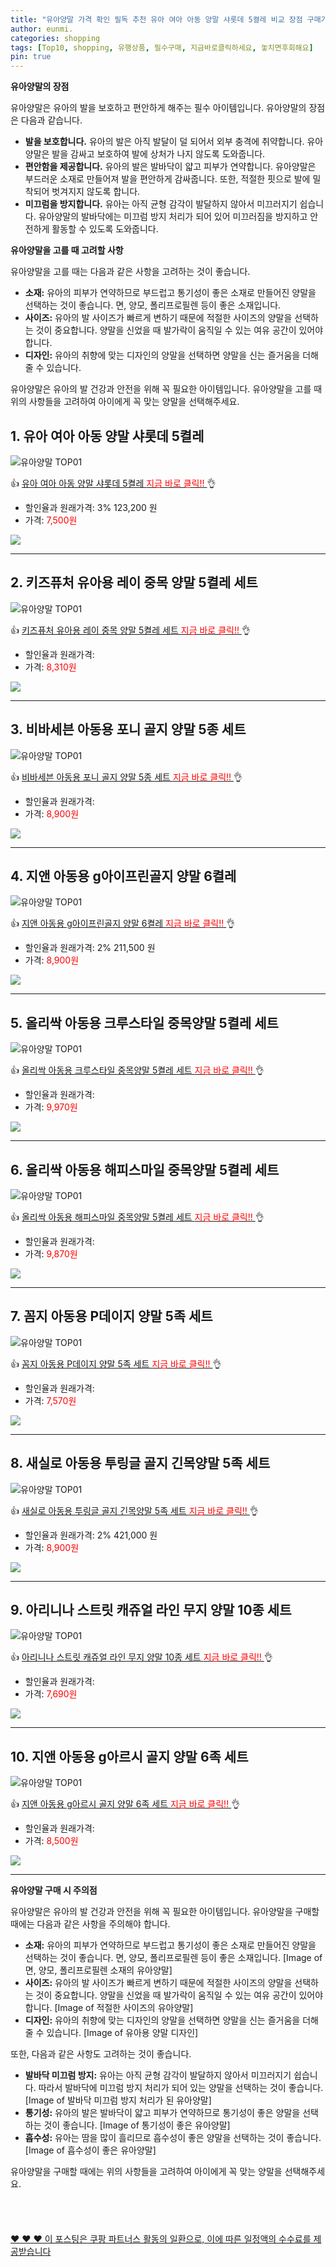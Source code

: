 ```yaml
---
title: "유아양말 가격 확인 필독 추천 유아 여아 아동 양말 샤롯데 5켤레 비교 장점 구매가이드"
author: eunmi.
categories: shopping
tags: [Top10, shopping, 유행상품, 필수구매, 지금바로클릭하세요, 놓치면후회해요]
pin: true
---
```

**유아양말의 장점**

유아양말은 유아의 발을 보호하고 편안하게 해주는 필수 아이템입니다. 유아양말의 장점은 다음과 같습니다.

* **발을 보호합니다.** 유아의 발은 아직 발달이 덜 되어서 외부 충격에 취약합니다. 유아양말은 발을 감싸고 보호하여 발에 상처가 나지 않도록 도와줍니다.
* **편안함을 제공합니다.** 유아의 발은 발바닥이 얇고 피부가 연약합니다. 유아양말은 부드러운 소재로 만들어져 발을 편안하게 감싸줍니다. 또한, 적절한 핏으로 발에 밀착되어 벗겨지지 않도록 합니다.
* **미끄럼을 방지합니다.** 유아는 아직 균형 감각이 발달하지 않아서 미끄러지기 쉽습니다. 유아양말의 발바닥에는 미끄럼 방지 처리가 되어 있어 미끄러짐을 방지하고 안전하게 활동할 수 있도록 도와줍니다.

**유아양말을 고를 때 고려할 사항**

유아양말을 고를 때는 다음과 같은 사항을 고려하는 것이 좋습니다.

* **소재:** 유아의 피부가 연약하므로 부드럽고 통기성이 좋은 소재로 만들어진 양말을 선택하는 것이 좋습니다. 면, 양모, 폴리프로필렌 등이 좋은 소재입니다.
* **사이즈:** 유아의 발 사이즈가 빠르게 변하기 때문에 적절한 사이즈의 양말을 선택하는 것이 중요합니다. 양말을 신었을 때 발가락이 움직일 수 있는 여유 공간이 있어야 합니다.
* **디자인:** 유아의 취향에 맞는 디자인의 양말을 선택하면 양말을 신는 즐거움을 더해 줄 수 있습니다.

유아양말은 유아의 발 건강과 안전을 위해 꼭 필요한 아이템입니다. 유아양말을 고를 때 위의 사항들을 고려하여 아이에게 꼭 맞는 양말을 선택해주세요.

   

## 1. 유아 여아 아동 양말 샤롯데 5켤레

![유아양말 TOP01](https://thumbnail8.coupangcdn.com/thumbnails/remote/230x230ex/image/vendor_inventory/11f1/d350a2018d8e1380c4befaadd87a373f79cc37bb8b4a56e8e5c8009a5644.jpg)


👍 [유아 여아 아동 양말 샤롯데 5켤레 <font color=red> 지금 바로 클릭!! </font> ](https://link.coupang.com/re/AFFSDP?lptag=AF3617701&subid=GithubCoopas&pageKey=6061288062&traceid=V0-153&itemId=11147269966&vendorItemId=78425658455) 👌 


- 할인율과 원래가격: 3%  123,200   원
- 가격: <span style='color:red'>7,500원</span>

[![](/discount_price.png)](https://link.coupang.com/re/AFFSDP?lptag=AF3617701&subid=GithubCoopas&pageKey=6061288062&traceid=V0-153&itemId=11147269966&vendorItemId=78425658455)

---


   

## 2. 키즈퓨처 유아용 레이 중목 양말 5켤레 세트

![유아양말 TOP01](https://thumbnail9.coupangcdn.com/thumbnails/remote/230x230ex/image/rs_quotation_api/zmusyypf/328616be7d424468aa6dccdb27c25815.jpg)


👍 [키즈퓨처 유아용 레이 중목 양말 5켤레 세트 <font color=red> 지금 바로 클릭!! </font> ](https://link.coupang.com/re/AFFSDP?lptag=AF3617701&subid=GithubCoopas&pageKey=7263070556&traceid=V0-153&itemId=18504768194&vendorItemId=85643876927) 👌 


- 할인율과 원래가격: 
- 가격: <span style='color:red'>8,310원</span>

[![](/discount_price.png)](https://link.coupang.com/re/AFFSDP?lptag=AF3617701&subid=GithubCoopas&pageKey=7263070556&traceid=V0-153&itemId=18504768194&vendorItemId=85643876927)

---


   

## 3. 비바세븐 아동용 포니 골지 양말 5종 세트

![유아양말 TOP01](https://thumbnail10.coupangcdn.com/thumbnails/remote/230x230ex/image/retail/images/2021/08/12/11/1/d5ba3836-0d49-4ffa-beef-21e95c01ef49.jpg)


👍 [비바세븐 아동용 포니 골지 양말 5종 세트 <font color=red> 지금 바로 클릭!! </font> ](https://link.coupang.com/re/AFFSDP?lptag=AF3617701&subid=GithubCoopas&pageKey=6010554053&traceid=V0-153&itemId=10903548851&vendorItemId=78183401875) 👌 


- 할인율과 원래가격: 
- 가격: <span style='color:red'>8,900원</span>

[![](/discount_price.png)](https://link.coupang.com/re/AFFSDP?lptag=AF3617701&subid=GithubCoopas&pageKey=6010554053&traceid=V0-153&itemId=10903548851&vendorItemId=78183401875)

---


   

## 4. 지앤 아동용 g아이프린골지 양말 6켤레

![유아양말 TOP01](https://thumbnail10.coupangcdn.com/thumbnails/remote/230x230ex/image/retail/images/2020/09/01/20/7/5d5b3213-9981-4862-be80-b179678f4400.jpg)


👍 [지앤 아동용 g아이프린골지 양말 6켤레 <font color=red> 지금 바로 클릭!! </font> ](https://link.coupang.com/re/AFFSDP?lptag=AF3617701&subid=GithubCoopas&pageKey=2093057635&traceid=V0-153&itemId=3555462439&vendorItemId=71541346616) 👌 


- 할인율과 원래가격: 2%  211,500   원
- 가격: <span style='color:red'>8,900원</span>

[![](/discount_price.png)](https://link.coupang.com/re/AFFSDP?lptag=AF3617701&subid=GithubCoopas&pageKey=2093057635&traceid=V0-153&itemId=3555462439&vendorItemId=71541346616)

---


   

## 5. 올리싹 아동용 크루스타일 중목양말 5켤레 세트

![유아양말 TOP01](https://thumbnail10.coupangcdn.com/thumbnails/remote/230x230ex/image/vendor_inventory/6004/118377f2403de57be167f62cd1580640bb1bfa23b5a027ea502a00bd1891.jpg)


👍 [올리싹 아동용 크루스타일 중목양말 5켤레 세트 <font color=red> 지금 바로 클릭!! </font> ](https://link.coupang.com/re/AFFSDP?lptag=AF3617701&subid=GithubCoopas&pageKey=6315377598&traceid=V0-153&itemId=13131288532&vendorItemId=80436999258) 👌 


- 할인율과 원래가격: 
- 가격: <span style='color:red'>9,970원</span>

[![](/discount_price.png)](https://link.coupang.com/re/AFFSDP?lptag=AF3617701&subid=GithubCoopas&pageKey=6315377598&traceid=V0-153&itemId=13131288532&vendorItemId=80436999258)

---


   

## 6. 올리싹 아동용 해피스마일 중목양말 5켤레 세트

![유아양말 TOP01](https://thumbnail6.coupangcdn.com/thumbnails/remote/230x230ex/image/vendor_inventory/7d36/7eb01a7df9c97df13080f56f972b21af3bf8e7cda4f3a72bf48b2d0f9181.jpg)


👍 [올리싹 아동용 해피스마일 중목양말 5켤레 세트 <font color=red> 지금 바로 클릭!! </font> ](https://link.coupang.com/re/AFFSDP?lptag=AF3617701&subid=GithubCoopas&pageKey=6315380721&traceid=V0-153&itemId=13131302287&vendorItemId=80437036283) 👌 


- 할인율과 원래가격: 
- 가격: <span style='color:red'>9,870원</span>

[![](/discount_price.png)](https://link.coupang.com/re/AFFSDP?lptag=AF3617701&subid=GithubCoopas&pageKey=6315380721&traceid=V0-153&itemId=13131302287&vendorItemId=80437036283)

---


   

## 7. 꼼지 아동용 P데이지 양말 5족 세트

![유아양말 TOP01](https://thumbnail9.coupangcdn.com/thumbnails/remote/230x230ex/image/retail/images/2022/02/25/17/5/967dffe1-3928-4230-933e-cacd22089407.jpg)


👍 [꼼지 아동용 P데이지 양말 5족 세트 <font color=red> 지금 바로 클릭!! </font> ](https://link.coupang.com/re/AFFSDP?lptag=AF3617701&subid=GithubCoopas&pageKey=6370235811&traceid=V0-153&itemId=13489720386&vendorItemId=80743902692) 👌 


- 할인율과 원래가격: 
- 가격: <span style='color:red'>7,570원</span>

[![](/discount_price.png)](https://link.coupang.com/re/AFFSDP?lptag=AF3617701&subid=GithubCoopas&pageKey=6370235811&traceid=V0-153&itemId=13489720386&vendorItemId=80743902692)

---


   

## 8. 새실로 아동용 투링글 골지 긴목양말 5족 세트

![유아양말 TOP01](https://thumbnail6.coupangcdn.com/thumbnails/remote/230x230ex/image/retail/images/65409697328136-56f5ef7f-f8e6-4d09-adcd-e14a7a707e65.jpg)


👍 [새실로 아동용 투링글 골지 긴목양말 5족 세트 <font color=red> 지금 바로 클릭!! </font> ](https://link.coupang.com/re/AFFSDP?lptag=AF3617701&subid=GithubCoopas&pageKey=2000913174&traceid=V0-153&itemId=3404828326&vendorItemId=71391438841) 👌 


- 할인율과 원래가격: 2%  421,000   원
- 가격: <span style='color:red'>8,900원</span>

[![](/discount_price.png)](https://link.coupang.com/re/AFFSDP?lptag=AF3617701&subid=GithubCoopas&pageKey=2000913174&traceid=V0-153&itemId=3404828326&vendorItemId=71391438841)

---


   

## 9. 아리니나 스트릿 캐쥬얼 라인 무지 양말 10종 세트

![유아양말 TOP01](https://thumbnail8.coupangcdn.com/thumbnails/remote/230x230ex/image/retail/images/7824040580820576-967b13d6-9657-45b9-a414-ac9f20ef4b53.jpg)


👍 [아리니나 스트릿 캐쥬얼 라인 무지 양말 10종 세트 <font color=red> 지금 바로 클릭!! </font> ](https://link.coupang.com/re/AFFSDP?lptag=AF3617701&subid=GithubCoopas&pageKey=6748414568&traceid=V0-153&itemId=15775087347&vendorItemId=82988352191) 👌 


- 할인율과 원래가격: 
- 가격: <span style='color:red'>7,690원</span>

[![](/discount_price.png)](https://link.coupang.com/re/AFFSDP?lptag=AF3617701&subid=GithubCoopas&pageKey=6748414568&traceid=V0-153&itemId=15775087347&vendorItemId=82988352191)

---


   

## 10. 지앤 아동용 g아르시 골지 양말 6족 세트

![유아양말 TOP01](https://thumbnail9.coupangcdn.com/thumbnails/remote/230x230ex/image/rs_quotation_api/lqqlqehp/d27f29c4eecf4d4f877dffd98b6439fc.jpg)


👍 [지앤 아동용 g아르시 골지 양말 6족 세트 <font color=red> 지금 바로 클릭!! </font> ](https://link.coupang.com/re/AFFSDP?lptag=AF3617701&subid=GithubCoopas&pageKey=5030951666&traceid=V0-153&itemId=6757181857&vendorItemId=74050041908) 👌 


- 할인율과 원래가격: 
- 가격: <span style='color:red'>8,500원</span>

[![](/discount_price.png)](https://link.coupang.com/re/AFFSDP?lptag=AF3617701&subid=GithubCoopas&pageKey=5030951666&traceid=V0-153&itemId=6757181857&vendorItemId=74050041908)

---
**유아양말 구매 시 주의점**

유아양말은 유아의 발 건강과 안전을 위해 꼭 필요한 아이템입니다. 유아양말을 구매할 때에는 다음과 같은 사항을 주의해야 합니다.

* **소재:** 유아의 피부가 연약하므로 부드럽고 통기성이 좋은 소재로 만들어진 양말을 선택하는 것이 좋습니다. 면, 양모, 폴리프로필렌 등이 좋은 소재입니다.
[Image of 면, 양모, 폴리프로필렌 소재의 유아양말]
* **사이즈:** 유아의 발 사이즈가 빠르게 변하기 때문에 적절한 사이즈의 양말을 선택하는 것이 중요합니다. 양말을 신었을 때 발가락이 움직일 수 있는 여유 공간이 있어야 합니다.
[Image of 적절한 사이즈의 유아양말]
* **디자인:** 유아의 취향에 맞는 디자인의 양말을 선택하면 양말을 신는 즐거움을 더해 줄 수 있습니다.
[Image of 유아용 양말 디자인]

또한, 다음과 같은 사항도 고려하는 것이 좋습니다.

* **발바닥 미끄럼 방지:** 유아는 아직 균형 감각이 발달하지 않아서 미끄러지기 쉽습니다. 따라서 발바닥에 미끄럼 방지 처리가 되어 있는 양말을 선택하는 것이 좋습니다.
[Image of 발바닥 미끄럼 방지 처리가 된 유아양말]
* **통기성:** 유아의 발은 발바닥이 얇고 피부가 연약하므로 통기성이 좋은 양말을 선택하는 것이 좋습니다.
[Image of 통기성이 좋은 유아양말]
* **흡수성:** 유아는 땀을 많이 흘리므로 흡수성이 좋은 양말을 선택하는 것이 좋습니다.
[Image of 흡수성이 좋은 유아양말]

유아양말을 구매할 때에는 위의 사항들을 고려하여 아이에게 꼭 맞는 양말을 선택해주세요.<br><br><br><br><br> [ ❤ ❤ ❤ 이 포스팅은 쿠팡 파트너스 활동의 일환으로, 이에 따른 일정액의 수수료를 제공받습니다](https://link.coupang.com/a/bcEFyh)